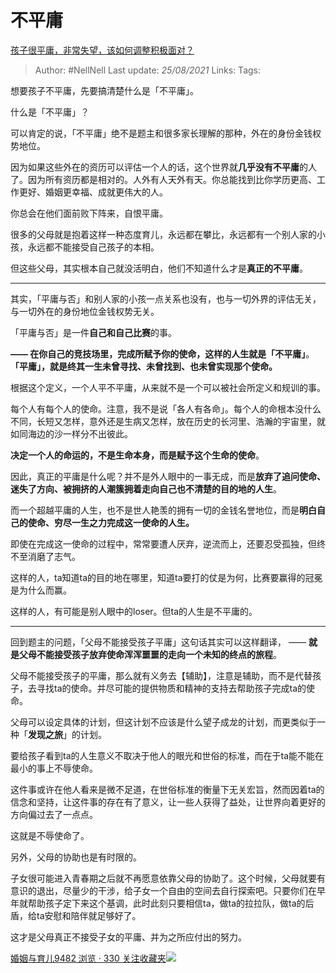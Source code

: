# 不平庸
[孩子很平庸，非常失望，该如何调整积极面对？](https://www.zhihu.com/question/341127721/answer/826140959)

> Author: #NellNell 
Last update: *25/08/2021* 
Links:
Tags:


  

想要孩子不平庸，先要搞清楚什么是「不平庸」。

什么是「不平庸」？

可以肯定的说，「不平庸」绝不是题主和很多家长理解的那种，外在的身份金钱权势地位。

因为如果这些外在的资历可以评估一个人的话，这个世界就**几乎没有不平庸**的人了。因为所有资历都是相对的。人外有人天外有天。你总能找到比你学历更高、工作更好、婚姻更幸福、成就更伟大的人。

你总会在他们面前败下阵来，自恨平庸。

很多的父母就是抱着这样一种态度育儿，永远都在攀比，永远都有一个别人家的小孩，永远都不能接受自己孩子的本相。

但这些父母，其实根本自己就没活明白，他们不知道什么才是**真正的不平庸**。

---

其实，「平庸与否」和别人家的小孩一点关系也没有，也与一切外界的评估无关，与一切外在的身份地位金钱权势无关。

「平庸与否」是一件**自己和自己比赛**的事。

**—— 在你自己的竞技场里，完成所赋予你的使命，这样的人生就是「不平庸」**。**「平庸」，就是终其一生未曾寻找、未曾找到、也未曾实现那个使命。**

根据这个定义，一个人平不平庸，从来就不是一个可以被社会所定义和规训的事。

每个人有每个人的使命。注意，我不是说「各人有各命」。每个人的命根本没什么不同，长短又怎样，意外还是生病又怎样，放在历史的长河里、浩瀚的宇宙里，就如同海边的沙一样分不出彼此。

**决定一个人的命运的，不是生命本身，而是赋予这个生命的使命**。

因此，真正的平庸是什么呢？并不是外人眼中的一事无成，而是**放弃了追问使命、迷失了方向、被拥挤的人潮簇拥着走向自己也不清楚的目的地的人生**。

而一个超越平庸的人生，也不是世人艳羡的拥有一切的金钱名誉地位，而是**明白自己的使命、穷尽一生之力完成这一使命的人生。**

即使在完成这一使命的过程中，常常要遭人厌弃，逆流而上，还要忍受孤独，但终不至消磨了志气。

这样的人，ta知道ta的目的地在哪里，知道ta要打的仗是为何，比赛要赢得的冠冕是为什么而赢。

这样的人，有可能是别人眼中的loser。但ta的人生是不平庸的。

---

回到题主的问题，「父母不能接受孩子平庸」这句话其实可以这样翻译， —— **就是父母不能接受孩子放弃使命浑浑噩噩的走向一个未知的终点的旅程**。

父母不能接受孩子的平庸，那么就有义务去【辅助】，注意是辅助，而不是代替孩子，去寻找ta的使命。并尽可能的提供物质和精神的支持去帮助孩子完成ta的使命。

父母可以设定具体的计划，但这计划不应该是什么望子成龙的计划，而更类似于一种「**发现之旅**」的计划。

要给孩子看到ta的人生意义不取决于他人的眼光和世俗的标准，而在于ta能不能在最小的事上不辱使命。

这件事或许在他人看来是微不足道，在世俗标准的衡量下无关宏旨，然而因着ta的信念和坚持，让这件事的存在有了意义，让一些人获得了益处，让世界向着更好的方向偏过去了一点点。

这就是不辱使命了。

另外，父母的协助也是有时限的。

子女很可能进入青春期之后就不再愿意依靠父母的协助了。这个时候，父母就要有意识的退出，尽量少的干涉，给子女一个自由的空间去自行探索吧。只要你们在早年就帮助孩子定下来这个基调，此时此刻只要相信ta，做ta的拉拉队，做ta的后盾，给ta安慰和陪伴就足够好了。

这才是父母真正不接受子女的平庸、并为之所应付出的努力。

[婚姻与育儿9482 浏览 · 330 关注收藏夹![](https://pic2.zhimg.com/80/v2-b2918ef3f9c19572ba524ac59316a917_1440w.png)](https://www.zhihu.com/collection/392286798)
